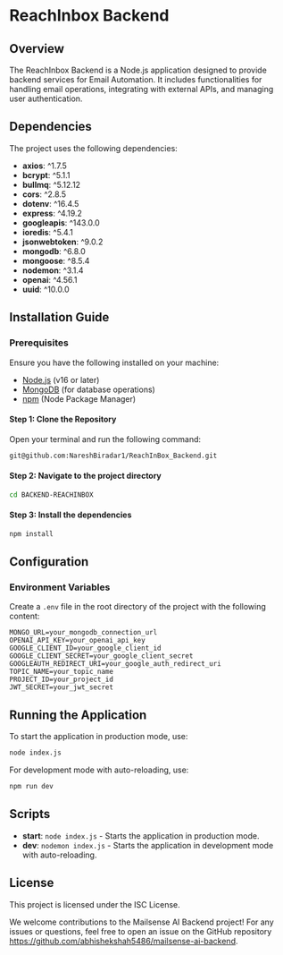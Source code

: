 # ReachInbox Backend

## Overview

The ReachInbox  Backend is a Node.js application designed to provide backend services for Email Automation. It includes functionalities for handling email operations, integrating with external APIs, and managing user authentication.

## Dependencies

The project uses the following dependencies:

- **axios**: ^1.7.5
- **bcrypt**: ^5.1.1
- **bullmq**: ^5.12.12
- **cors**: ^2.8.5
- **dotenv**: ^16.4.5
- **express**: ^4.19.2
- **googleapis**: ^143.0.0
- **ioredis**: ^5.4.1
- **jsonwebtoken**: ^9.0.2
- **mongodb**: ^6.8.0
- **mongoose**: ^8.5.4
- **nodemon**: ^3.1.4
- **openai**: ^4.56.1
- **uuid**: ^10.0.0

## Installation Guide


### Prerequisites

Ensure you have the following installed on your machine:

- [Node.js](https://nodejs.org/) (v16 or later)
- [MongoDB](https://www.mongodb.com/try/download/community) (for database operations)
- [npm](https://www.npmjs.com/) (Node Package Manager)

#### Step 1: Clone the Repository

Open your terminal and run the following command:

```bash
git@github.com:NareshBiradar1/ReachInBox_Backend.git
```
#### Step 2: Navigate to the project directory

```bash
cd BACKEND-REACHINBOX
```

#### Step 3: Install the dependencies

```bash
npm install
```

## Configuration

### Environment Variables

Create a `.env` file in the root directory of the project with the following content:

```env
MONGO_URL=your_mongodb_connection_url
OPENAI_API_KEY=your_openai_api_key
GOOGLE_CLIENT_ID=your_google_client_id
GOOGLE_CLIENT_SECRET=your_google_client_secret
GOOGLEAUTH_REDIRECT_URI=your_google_auth_redirect_uri
TOPIC_NAME=your_topic_name
PROJECT_ID=your_project_id
JWT_SECRET=your_jwt_secret
```

## Running the Application

To start the application in production mode, use:

```bash
node index.js
```

For development mode with auto-reloading, use:
```bash
npm run dev
```

## Scripts

- **start**: `node index.js` - Starts the application in production mode.
- **dev**: `nodemon index.js` - Starts the application in development mode with auto-reloading.

## License

This project is licensed under the ISC License.

We welcome contributions to the Mailsense AI Backend project!
For any issues or questions, feel free to open an issue on the GitHub repository https://github.com/abhishekshah5486/mailsense-ai-backend.
